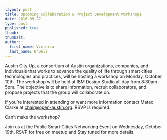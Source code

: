 ```yaml
---
layout: post
title: Upcoming Collaboration & Project Development Workshops
date: 2016-09-27
type: post
published: true
thumb: 
thumbalt:  
author:
  first_name: Victoria
  last_name: O'Dell
---
```

  

Austin City Up, a consortium of Austin organizations, companies, and individuals that works to advance the quality of life through smart cities technologies and practices, will be hosting a workshop on Monday, October 10th. The workshop will be held at IBM Design Studio all day from 8:30am-5pm. The objective is to share information, recruit collaborators, and propose projects that the group will collaborate on. 

If you’re interested in attending or want more information contact Mateo Clarke at chair@open-austin.org. RSVP is required. 



Can’t make the workshop? 

Join us at the Public Smart Cities Networking Event on Wednesday, October 19th. RSVP for free on meetup and Stay tuned for more details. 
